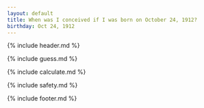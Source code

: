 ```yaml
---
layout: default
title: When was I conceived if I was born on October 24, 1912?
birthday: Oct 24, 1912
---
```


{% include header.md %}

{% include guess.md %}

{% include calculate.md %}

{% include safety.md %}

{% include footer.md %}




